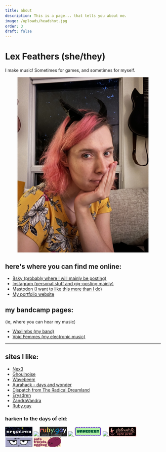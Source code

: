 ```yaml
---
title: about
description: This is a page... that tells you about me.
image: /uploads/headshot.jpg
order: 3
draft: false
---
```

# Lex Feathers (she/they)

I make music! Sometimes for games, and sometimes for myself.

<figure>
  <img src="/uploads/headshot.jpg" alt="Lex Feathers" loading="lazy" />
</figure>

## here's where you can find me online:

- [Bsky (probably where I will mainly be posting)](https://bsky.app/profile/gameaudio.ca)
- [Instagram (personal stuff and gig-posting mainly)](https://instagram.com/lex.feathers)
- [Mastodon (I want to like this more than I do)](https://octodon.social/@lexfeathers)
- [My portfolio website](https://gameaudio.ca)

## my bandcamp pages:

(ie, where you can hear my music)

- [Waxlimbs (my band)](https://waxlimbs.bandcamp.com/)
- [Void Femmes (my electronic music)](https://voidfemmes.bandcamp.com/)

---

## sites I like:

- [Nex3](https://nex-3.com/)
- [Ghoulnoise](https://ghoulnoise.com/)
- [Wavebeem](https://www.wavebeem.com)
- [Aurahack - days and wonder](https://blog.aurahack.jp)
- [Dispatch from The Radical Dreamland](https://blog.radicaldream.land/)
- [Erysdren](https://erysdren.me)
- [ZandraVandra](https://zandravandra.com)
- [Ruby.gay](https://ruby.gay/)

### harken to the days of eld:

[![Image](/uploads/erysdren_88x31.png)](https://erysdren.me/)
<a href="https://erysdren.me/" target="_blank">
  <img src="https://erysdren.me/images/erysdren_88x31.png"/>
</a>
[![Image](/uploads/ruby.gay.gif)](https://ruby.gay)
<a href="https://ruby.gay" target="_blank">
  <img src="https://ruby.gay/88x31/gif.gif"/>
</a>
[![Image](/uploads/wavebeem.gif)](https://www.wavebeem.com)
<a href="https://www.wavebeem.com" target="_blank">
  <img src="https://www.wavebeem.com/button.gif"/>
</a>
[![Image](/uploads/tulip88x31.gif)](https://platinumtulip.garden/about)
[![Image](/uploads/renkotsuban.com.gif)](https://renkotsuban.com)
<img src="/uploads/8831a_cohost_safetravelslittleguyweregonnamissyou.png"/>
